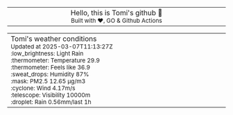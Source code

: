 
<div align="center">
<table>
<tbody>
<td align="center">
<img width="2000" height="0"><br>
Hello, this is Tomi's github 👋<br>
<sup>Built with ❤️, GO & Github Actions</sup><br>
<img width="2000" height="0">
</td>
</tbody>
</table>
</div>
<table>
<tbody>
<td align="left">
<img width="2000" height="0"><br>
Tomi's weather conditions<br>
<sup>Updated at 2025-03-07T11:13:27Z</sup><br>
<sup>:low_brightness: Light Rain</sup><br>
<sup>:thermometer: Temperature 29.9 </sup><br>
<sup>:thermometer: Feels like 36.9</sup><br>
<sup>:sweat_drops: Humidity 87%</sup><br>
<sup>:mask: PM2.5 12.65 μg/m3</sup><br>
<sup>:cyclone: Wind 4.17m/s </sup><br>
<sup>:telescope: Visibility 10000m </sup><br>
<sup>:droplet: Rain 0.56mm/last 1h </sup><br>
<img width="2000" height="0">
</td>
<td align="left">
<img width="2000" height="0"><br>
<br>
<img width="2000" height="0">
</td>
</tbody>
</table>
</div>
    
